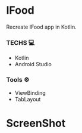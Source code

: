 # IFood
Recreate IFood app in Kotlin.

### TECHS 💻
* Kotlin
* Android Studio

### Tools ⚙️
* ViewBinding
* TabLayout

# ScreenShot



